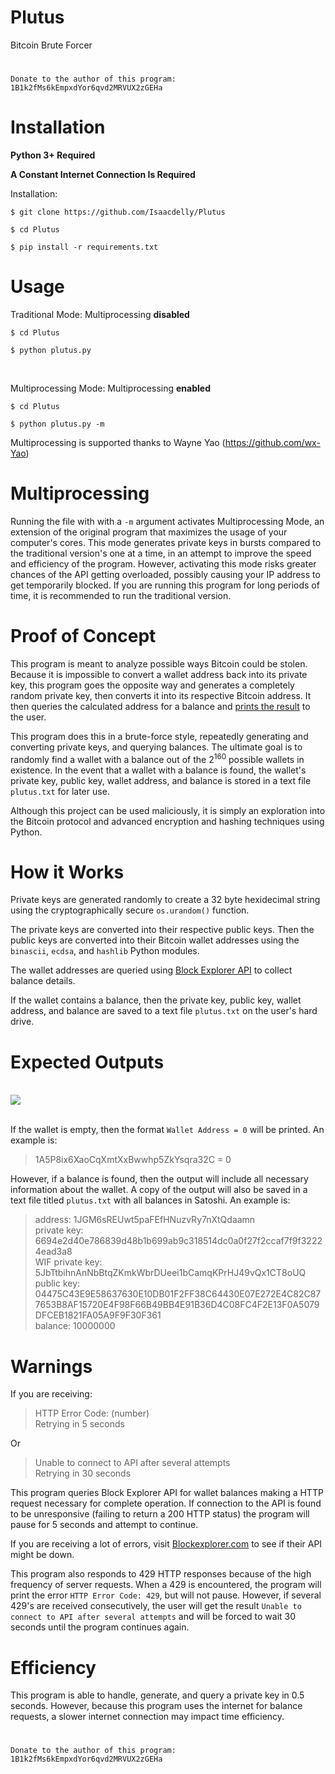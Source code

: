 # Plutus

Bitcoin Brute Forcer<br/>

#

```
Donate to the author of this program: 1B1k2fMs6kEmpxdYor6qvd2MRVUX2zGEHa
```

#

# Installation

<b>Python 3+ Required</b> 

<b>A Constant Internet Connection Is Required</b>

Installation: 

```
$ git clone https://github.com/Isaacdelly/Plutus

$ cd Plutus

$ pip install -r requirements.txt 
```

#

# Usage

Traditional Mode: Multiprocessing __disabled__

```
$ cd Plutus

$ python plutus.py
```
<br>

Multiprocessing Mode: Multiprocessing __enabled__

```
$ cd Plutus

$ python plutus.py -m
```

Multiprocessing is supported thanks to Wayne Yao (https://github.com/wx-Yao)

#

# Multiprocessing

Running the file with with a `-m` argument activates Multiprocessing Mode, an extension of the original program that maximizes the usage of your computer's cores. This mode generates private keys in bursts compared to the traditional version's one at a time, in an attempt to improve the speed and efficiency of the program. However, activating this mode risks greater chances of the API getting overloaded, possibly causing your IP address to get temporarily blocked. If you are running this program for long periods of time, it is recommended to run the traditional version.

#

# Proof of Concept

This program is meant to analyze possible ways Bitcoin could be stolen. Because it is impossible to convert a wallet address back into its private key, this program goes the opposite way and generates a completely random private key, then converts it into its respective Bitcoin address. It then queries the calculated address for a balance and <a href="#expected-outputs">prints the result</a> to the user.

This program does this in a brute-force style, repeatedly generating and converting private keys, and querying balances. The ultimate goal is to randomly find a wallet with a balance out of the 2<sup>160</sup> possible wallets in existence. In the event that a wallet with a balance is found, the wallet's private key, public key, wallet address, and balance is stored in a text file `plutus.txt` for later use.

Although this project can be used maliciously, it is simply an exploration into the Bitcoin protocol and advanced encryption and hashing techniques using Python.

#

# How it Works

Private keys are generated randomly to create a 32 byte hexidecimal string using the cryptographically secure `os.urandom()` function.

The private keys are converted into their respective public keys. Then the public keys are converted into their Bitcoin wallet addresses using the `binascii`, `ecdsa`, and `hashlib` Python modules.

The wallet addresses are queried using <a href="https://bitcoinlegacy.blockexplorer.com/api-ref">Block Explorer API</a> to collect balance details.

If the wallet contains a balance, then the private key, public key, wallet address, and balance are saved to a text file `plutus.txt` on the user's hard drive.

#

# Expected Outputs

<br><img align="center" src="https://media.giphy.com/media/xULW8mRFQ0WDxEDJ5K/giphy.gif"> <br><br>

If the wallet is empty, then the format `Wallet Address = 0` will be printed. An example is:

>1A5P8ix6XaoCqXmtXxBwwhp5ZkYsqra32C = 0

However, if a balance is found, then the output will include all necessary information about the wallet. A copy of the output will also be saved in a text file titled `plutus.txt` with all balances in Satoshi. An example is:

>address: 1JGM6sREUwt5paFEfHNuzvRy7nXtQdaamn<br>
>private key: 6694e2d40e786839d48b1b699ab9c318514dc0a0f27f2ccaf7f9f32224ead3a8<br>
>WIF private key: 5JbTtbihnAnNbBtqZKmkWbrDUeei1bCamqKPrHJ49vQx1CT8oUQ<br>
>public key: 04475C43E9E58637630E10DB01F2FF38C64430E07E272E4C82C877653B8AF15720E4F98F66B49BB4E91B36D4C08FC4F2E13F0A5079DFCEB1821FA05A9F9F30F361<br>
>balance: 10000000

#

# Warnings

If you are receiving: 

>HTTP Error Code: (number)<br/>
>Retrying in 5 seconds

Or

>Unable to connect to API after several attempts<br>
>Retrying in 30 seconds

This program queries Block Explorer API for wallet balances making a HTTP request necessary for complete operation. If connection to the API is found to be unresponsive (failing to return a 200 HTTP status) the program will pause for 5 seconds and attempt to continue.

If you are receiving a lot of errors, visit <a href="https://bitcoinlegacy.blockexplorer.com/">Blockexplorer.com</a> to see if their API might be down.

This program also responds to 429 HTTP responses because of the high frequency of server requests. When a 429 is encountered, the program will print the error `HTTP Error Code: 429`, but will not pause. However, if several 429's are received consecutively, the user will get the result `Unable to connect to API after several attempts` and will be forced to wait 30 seconds until the program continues again.

#

# Efficiency

This program is able to handle, generate, and query a private key in 0.5 seconds. However, because this program uses the internet for balance requests, a slower internet connection may impact time efficiency.

#

```
Donate to the author of this program: 1B1k2fMs6kEmpxdYor6qvd2MRVUX2zGEHa
```

#
